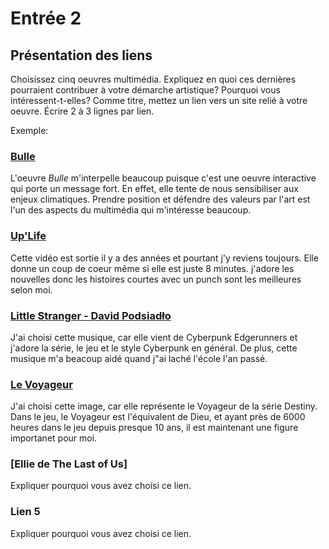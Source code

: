 # Entrée 2
## Présentation des liens
Choisissez cinq oeuvres multimédia. Expliquez en quoi ces dernières pourraient contribuer à votre démarche artistique? Pourquoi vous intéressent-t-elles? Comme titre, mettez un lien vers un site relié à votre oeuvre. Écrire 2 à 3 lignes par lien.

Exemple: 
### [Bulle](https://www.onf.ca/interactif/bulle/) 
L'oeuvre *Bulle* m'interpelle beaucoup puisque c'est une oeuvre interactive qui porte un message fort. En effet, elle tente de nous sensibiliser aux enjeux climatiques. Prendre position et défendre des valeurs par l'art est l'un des aspects du multimédia qui m'intéresse beaucoup. 

### [Up'Life](https://youtu.be/M4wW5Imxpdg)
Cette vidéo est sortie il y a des années et pourtant j'y reviens toujours. Elle donne un coup de coeur même si elle est juste 8 minutes. j'adore les nouvelles donc les histoires courtes avec un punch sont les meilleures selon moi.

### [Little Stranger - David Podsiadło](https://youtu.be/KaQ1m8Et3aY)
J'ai choisi cette musique, car elle vient de Cyberpunk Edgerunners et j'adore la série, le jeu et le style Cyberpunk en général. De plus, cette musique m'a beacoup aidé quand j"ai laché l'école l'an passé.

### [Le Voyageur](https://i.redd.it/zj4we7fjulia1.jpg)
J'ai choisi cette image, car elle représente le Voyageur de la série Destiny. Dans le jeu, le Voyageur est l'équivalent de Dieu, et ayant près de 6000 heures dans le jeu depuis presque 10 ans, il est maintenant une figure importanet pour moi.

### [Ellie de The Last of Us]
Expliquer pourquoi vous avez choisi ce lien. 

### Lien 5 
Expliquer pourquoi vous avez choisi ce lien. 

